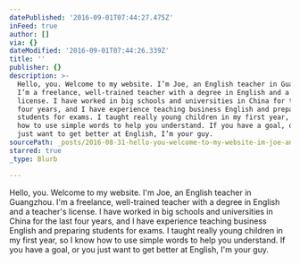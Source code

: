 ```yaml
---
datePublished: '2016-09-01T07:44:27.475Z'
inFeed: true
author: []
via: {}
dateModified: '2016-09-01T07:44:26.339Z'
title: ''
publisher: {}
description: >-
  Hello, you. Welcome to my website. I’m Joe, an English teacher in Guangzhou.
  I’m a freelance, well-trained teacher with a degree in English and a teacher’s
  license. I have worked in big schools and universities in China for the last
  four years, and I have experience teaching business English and preparing
  students for exams. I taught really young children in my first year, so I know
  how to use simple words to help you understand. If you have a goal, or you
  just want to get better at English, I’m your guy.
sourcePath: _posts/2016-08-31-hello-you-welcome-to-my-website-im-joe-an-english-teach.md
starred: true
_type: Blurb

---
```

Hello, you. Welcome to my website. I'm Joe, an English teacher in Guangzhou. I'm a freelance, well-trained teacher with a degree in English and a teacher's license. I have worked in big schools and universities in China for the last four years, and I have experience teaching business English and preparing students for exams. I taught really young children in my first year, so I know how to use simple words to help you understand. If you have a goal, or you just want to get better at English, I'm your guy.